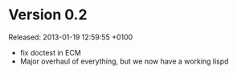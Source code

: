Version 0.2
===========
Released: 2013-01-19 12:59:55 +0100

 * fix doctest in ECM
 * Major overhaul of everything, but we now have a working lispd
